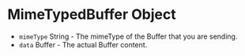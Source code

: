 # MimeTypedBuffer Object

* `mimeType` String - The mimeType of the Buffer that you are sending.
* `data` Buffer - The actual Buffer content.
